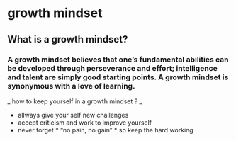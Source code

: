 # growth mindset
## What is a growth mindset?
### A growth mindset believes that one’s fundamental abilities can be developed through perseverance and effort; intelligence and talent are simply good starting points. A growth mindset is synonymous with a love of learning.
 _ how to keep yourself in a growth mindset ? _
- allways give your self  new challenges
- accept criticism and work to improve yourself
- never forget * “no pain, no gain” * so keep the hard working
